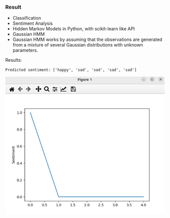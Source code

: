 ### Result
* Classification
* Sentiment Analysis
* Hidden Markov Models in Python, with scikit-learn like API
* Gaussian HMM
* Gaussian HMM works by assuming that the observations are generated from a mixture of several Gaussian distributions with unknown parameters.

Results:
```
Predicted sentiment: ['happy', 'sad', 'sad', 'sad', 'sad']
```

<img src="result.png">
